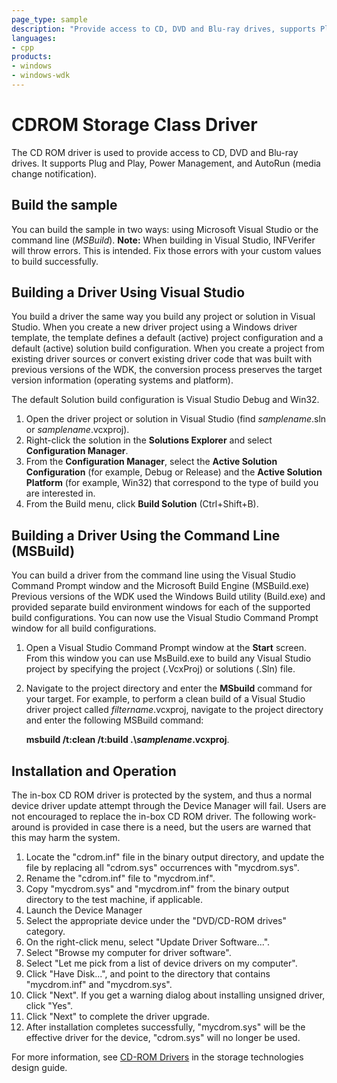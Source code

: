 ```yaml
---
page_type: sample
description: "Provide access to CD, DVD and Blu-ray drives, supports Plug and Play, Power Management, and AutoRun (media change notification)."
languages:
- cpp
products:
- windows
- windows-wdk
---
```




<!---
    name: CDROM Storage Class Driver
    platform: KMDF
    language: cpp
    category: Storage
    description: Provide access to CD, DVD and Blu-ray drives, supports Plug and Play, Power Management, and AutoRun (media change notification). 
    samplefwlink: http://go.microsoft.com/fwlink/p/?LinkId=617971
--->

# CDROM Storage Class Driver

The CD ROM driver is used to provide access to CD, DVD and Blu-ray drives. It supports Plug and Play, Power Management, and AutoRun (media change notification).

## Build the sample

You can build the sample in two ways: using Microsoft Visual Studio or the command line (*MSBuild*).
**Note:** When building in Visual Studio, INFVerifer will throw errors. This is intended. Fix those errors with your custom values to build successfully.

## Building a Driver Using Visual Studio

You build a driver the same way you build any project or solution in Visual Studio. When you create a new driver project using a Windows driver template, the template defines a default (active) project configuration and a default (active) solution build configuration. When you create a project from existing driver sources or convert existing driver code that was built with previous versions of the WDK, the conversion process preserves the target version information (operating systems and platform).

The default Solution build configuration is Visual Studio Debug and Win32.

1. Open the driver project or solution in Visual Studio (find *samplename*.sln or *samplename*.vcxproj).
1. Right-click the solution in the **Solutions Explorer** and select **Configuration Manager**.
1. From the **Configuration Manager**, select the **Active Solution Configuration** (for example, Debug or Release) and the **Active Solution Platform** (for example, Win32) that correspond to the type of build you are interested in.
1. From the Build menu, click **Build Solution** (Ctrl+Shift+B).

## Building a Driver Using the Command Line (MSBuild)

You can build a driver from the command line using the Visual Studio Command Prompt window and the Microsoft Build Engine (MSBuild.exe) Previous versions of the WDK used the Windows Build utility (Build.exe) and provided separate build environment windows for each of the supported build configurations. You can now use the Visual Studio Command Prompt window for all build configurations.

1. Open a Visual Studio Command Prompt window at the **Start** screen. From this window you can use MsBuild.exe to build any Visual Studio project by specifying the project (.VcxProj) or solutions (.Sln) file.
1. Navigate to the project directory and enter the **MSbuild** command for your target. For example, to perform a clean build of a Visual Studio driver project called *filtername*.vcxproj, navigate to the project directory and enter the following MSBuild command:

    **msbuild /t:clean /t:build .\\***samplename***.vcxproj**.

## Installation and Operation

The in-box CD ROM driver is protected by the system, and thus a normal device driver update attempt through the Device Manager will fail. Users are not encouraged to replace the in-box CD ROM driver. The following work-around is provided in case there is a need, but the users are warned that this may harm the system.

1. Locate the "cdrom.inf" file in the binary output directory, and update the file by replacing all "cdrom.sys" occurrences with "mycdrom.sys".
1. Rename the "cdrom.inf" file to "mycdrom.inf".
1. Copy "mycdrom.sys" and "mycdrom.inf" from the binary output directory to the test machine, if applicable.
1. Launch the Device Manager
1. Select the appropriate device under the "DVD/CD-ROM drives" category.
1. On the right-click menu, select "Update Driver Software...".
1. Select "Browse my computer for driver software".
1. Select "Let me pick from a list of device drivers on my computer".
1. Click "Have Disk...", and point to the directory that contains "mycdrom.inf" and "mycdrom.sys".
1. Click "Next". If you get a warning dialog about installing unsigned driver, click "Yes".
1. Click "Next" to complete the driver upgrade.
1. After installation completes successfully, "mycdrom.sys" will be the effective driver for the device, "cdrom.sys" will no longer be used.

For more information, see [CD-ROM Drivers](http://msdn.microsoft.com/en-us/library/windows/hardware/ff551391) in the storage technologies design guide.